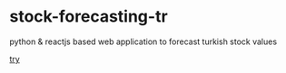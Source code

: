 # stock-forecasting-tr
python &amp; reactjs based web application to forecast turkish stock values

<a href="http://138.197.2.195:5000/" target="_blank">try</a>

